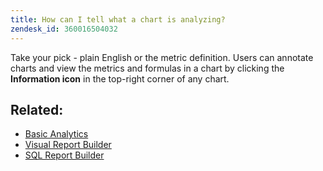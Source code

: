 ```yaml
---
title: How can I tell what a chart is analyzing?
zendesk_id: 360016504032
---
```


Take your pick - plain English or the metric definition. Users can annotate charts and view the metrics and formulas in a chart by clicking the **Information icon** in the top-right corner of any chart.

## Related:

* [Basic Analytics](../data-analyst/analysis/basic-analytics.md)
* [Visual Report Builder](../data-user/reports/ess-rpt-build-visual.md)
* [SQL Report Builder](../data-analyst/dev-reports/what-is-sql-rprt-bldr-.md)